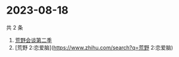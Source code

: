 # 2023-08-18

共 2 条

<!-- BEGIN ZHIHUSEARCH -->
<!-- 最后更新时间 Fri Aug 18 2023 03:06:37 GMT+0800 (China Standard Time) -->
1. [荒野会谈第二季](https://www.zhihu.com/search?q=荒野会谈第二季)
1. [荒野 2:恋爱脑](https://www.zhihu.com/search?q=荒野 2:恋爱脑)
<!-- END ZHIHUSEARCH -->
